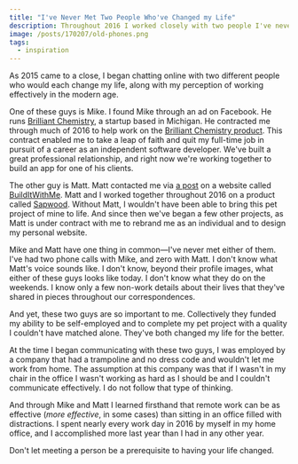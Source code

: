 ```yaml
---
title: "I've Never Met Two People Who've Changed my Life"
description: Throughout 2016 I worked closely with two people I've never met, and it's been highly effective.
image: /posts/170207/old-phones.png
tags:
  - inspiration
---
```


As 2015 came to a close, I began chatting online with two different people who would each change my life, along with my perception of working effectively in the modern age.

One of these guys is Mike. I found Mike through an ad on Facebook. He runs [Brilliant Chemistry](http://www.brilliantchemistry.com/), a startup based in Michigan. He contracted me through much of 2016 to help work on the [Brilliant Chemistry product](https://app.brilliantchemistry.com/users/sign_in). This contract enabled me to take a leap of faith and quit my full-time job in pursuit of a career as an independent software developer. We've built a great professional relationship, and right now we're working together to build an app for one of his clients.

The other guy is Matt. Matt contacted me via [a post](https://builditwith.me/ideas/1925) on a website called [BuildItWithMe](http://builditwith.me). Matt and I worked together throughout 2016 on a product called [Sapwood](http://sapwood.org/). Without Matt, I wouldn't have been able to bring this pet project of mine to life. And since then we've began a few other projects, as Matt is under contract with me to rebrand me as an individual and to design my personal website.

Mike and Matt have one thing in common—I've never met either of them. I've had two phone calls with Mike, and zero with Matt. I don't know what Matt's voice sounds like. I don't know, beyond their profile images, what either of these guys looks like today. I don't know what they do on the weekends. I know only a few non-work details about their lives that they've shared in pieces throughout our correspondences.

And yet, these two guys are so important to me. Collectively they funded my ability to be self-employed and to complete my pet project with a quality I couldn't have matched alone. They've both changed my life for the better.

At the time I began communicating with these two guys, I was employed by a company that had a trampoline and no dress code and wouldn't let me work from home. The assumption at this company was that if I wasn't in my chair in the office I wasn't working as hard as I should be and I couldn't communicate effectively. I do not follow that type of thinking.

And through Mike and Matt I learned firsthand that remote work can be as effective (_more effective_, in some cases) than sitting in an office filled with distractions. I spent nearly every work day in 2016 by myself in my home office, and I accomplished more last year than I had in any other year.

Don't let meeting a person be a prerequisite to having your life changed.
